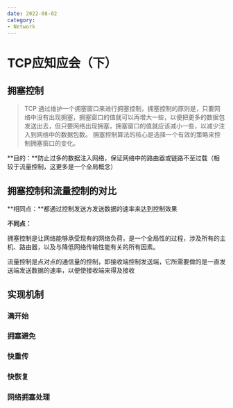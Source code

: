 ```yaml
---
date: 2022-08-02
category:
- Network
---
```

# TCP应知应会（下）

## 拥塞控制

> TCP 通过维护一个拥塞窗口来进行拥塞控制，拥塞控制的原则是，只要网络中没有出现拥塞，拥塞窗口的值就可以再增大一些，以便把更多的数据包发送出去，但只要网络出现拥塞，拥塞窗口的值就应该减小一些，以减少注入到网络中的数据包数。 拥塞控制算法的核心是选择一个有效的策略来控制拥塞窗口的变化。

**目的：**防止过多的数据注入网络，保证网络中的路由器或链路不至过载（相较于流量控制，这更多是一个全局概念）

## 拥塞控制和流量控制的对比

**相同点：**都通过控制发送方发送数据的速率来达到控制效果

**不同点：**

拥塞控制是让网络能够承受现有的网络负荷，是一个全局性的过程，涉及所有的主机、路由器，以及与降低网络传输性能有关的所有因素。

流量控制是点对点的通信量的控制，即接收端控制发送端，它所需要做的是一直发送端发送数据的速率，以便使接收端来得及接收

## 实现机制

### 满开始



### 拥塞避免



### 快重传



### 快恢复



### 网络拥塞处理

